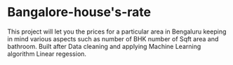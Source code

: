 # Bangalore-house's-rate
This project will let you the prices for a particular area in Bengaluru keeping in mind various aspects such as number of BHK number of Sqft area and bathroom.
Built after Data cleaning and applying Machine Learning algorithm Linear regession.
